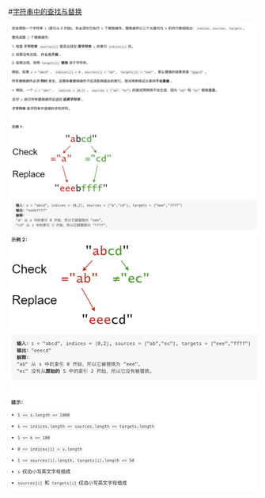 #[字符串中的查找与替换](https://leetcode.cn/problems/find-and-replace-in-string/)

<img src="./question1.jpg" alt="字符串中的查找与替换"/>
<img src="./question2.jpg" alt="字符串中的查找与替换"/>
